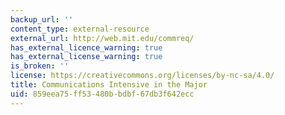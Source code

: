 ```yaml
---
backup_url: ''
content_type: external-resource
external_url: http://web.mit.edu/commreq/
has_external_licence_warning: true
has_external_license_warning: true
is_broken: ''
license: https://creativecommons.org/licenses/by-nc-sa/4.0/
title: Communications Intensive in the Major
uid: 859eea75-ff53-480b-bdbf-67db3f642ecc
---
```

